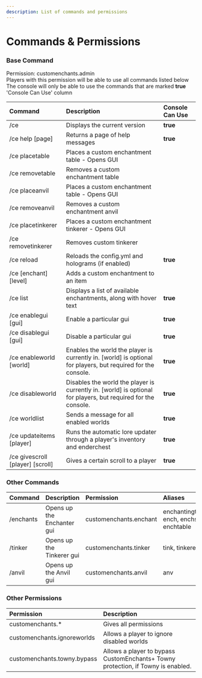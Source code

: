 ```yaml
---
description: List of commands and permissions
---
```


# Commands & Permissions

### Base Command

Permission: customenchants.admin  
Players with this permission will be able to use all commands listed below  
The console will only be able to use  the commands that are marked **true** 'Console Can Use' column

| **Command** | **Description** | Console Can Use |
| :--- | :--- | :--- |
| /ce | Displays the current version | **true** |
| /ce help \[page\] | Returns a page of help messages | **true** |
| /ce placetable | Places a custom enchantment table - Opens GUI |  |
| /ce removetable | Removes a custom enchantment table |  |
| /ce placeanvil | Places a custom enchantment table - Opens GUI |  |
| /ce removeanvil | Removes a custom enchantment anvil |  |
| /ce placetinkerer | Places a custom enchantment tinkerer - Opens GUI |  |
| /ce removetinkerer | Removes custom tinkerer |  |
| /ce reload | Reloads the config.yml and holograms \(if enabled\) | **true** |
| /ce \[enchant\] \[level\] | Adds a custom enchantment to an item |  |
| /ce list | Displays a list of available enchantments, along with hover text | **true** |
| /ce enablegui \[gui\] | Enable a particular gui | **true** |
| /ce disablegui \[gui\] | Disable a particular gui | **true** |
| /ce enableworld \[world\] | Enables the world the player is currently in. \[world\] is optional for players, but required for the console. | **true** |
| /ce disableworld | Disables the world the player is currently in. \[world\] is optional for players, but required for the console. | **true** |
| /ce worldlist | Sends a message for all enabled worlds | **true** |
| /ce updateitems \[player\] | Runs the automatic lore updater through a player's inventory and enderchest | **true** |
| /ce givescroll \[player\] \[scroll\] | Gives a certain scroll to a player | **true** |

### Other Commands

| Command | Description | Permission | Aliases |
| :--- | :--- | :--- | :--- |
| /enchants | Opens up the Enchanter gui | customenchants.enchant | enchantingtable, ench, enchs, enchtable |
| /tinker | Opens up the Tinkerer gui | customenchants.tinker | tink, tinkerer |
| /anvil | Opens up the Anvil gui | customenchants.anvil | anv |

### Other Permissions

| Permission | Description |
| :--- | :--- |
| customenchants.\* | Gives all permissions |
| customenchants.ignoreworlds | Allows a player to ignore disabled worlds |
| customenchants.towny.bypass | Allows a player to bypass CustomEnchants+ Towny protection, if Towny is enabled. |

